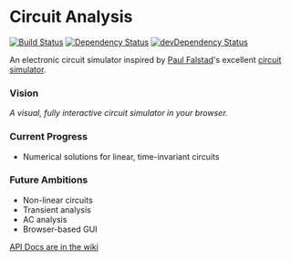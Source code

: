 Circuit Analysis
================
[![Build Status](https://travis-ci.org/circuitsim/circuit-analysis.svg?branch=master)](https://travis-ci.org/circuitsim/circuit-analysis)
[![Dependency Status](https://david-dm.org/circuitsim/circuit-analysis.svg?theme=shields.io)](https://david-dm.org/circuitsim/circuit-analysis)
[![devDependency Status](https://david-dm.org/circuitsim/circuit-analysis/dev-status.svg?theme=shields.io)](https://david-dm.org/circuitsim/circuit-analysis#info=devDependencies)

An electronic circuit simulator inspired by [Paul Falstad](http://falstad.com)'s excellent [circuit simulator](http://www.falstad.com/circuit/).

### Vision
*A visual, fully interactive circuit simulator in your browser.*

### Current Progress
- Numerical solutions for linear, time-invariant circuits

### Future Ambitions 
- Non-linear circuits
- Transient analysis
- AC analysis
- Browser-based GUI

[API Docs are in the wiki](https://github.com/circuitsim/circuitsimulator/wiki)
